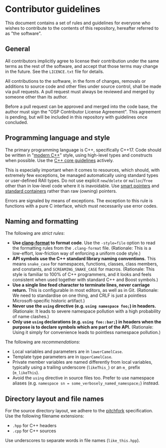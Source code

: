 Contributor guidelines
======================

This document contains a set of rules and guidelines for everyone who wishes
to contribute to the contents of this repository, hereafter referred to as
"the software".


General
-------
All contributors implicitly agree to license their contribution under the same
terms as the rest of the software, and accept that those terms may change in the
future.  See the `LICENCE.txt` file for details.

All contributions to the software, in the form of changes, removals or
additions to source code and other files under source control, shall be made
via pull requests.  A pull request must always be reviewed and merged by someone
other than its author.

Before a pull request can be approved and merged into the code base, the author 
must sign the "OSP Contributor License Agreement". This agreement is pending, but 
will be included in this repository with guidelines once concluded.

Programming language and style
------------------------------
The primary programming language is C++, specifically C++17.
Code should be written in "[modern C++]" style, using high-level types and
constructs when possible.  Use the [C++ core guidelines] actively.

This is especially important when it comes to resources, which should, with
extremely few exceptions, be managed automatically using standard types or
user-defined RAII types.  Do not use explicit `new`/`delete` or `malloc`/`free`
other than in low-level code where it is inavoidable. Use [smart pointers] and
[standard containers] rather than raw (owning) pointers.

Errors are signaled by means of exceptions. The exception to this rule is
functions with a pure C interface, which must necessarily use error codes.

[modern C++]: https://docs.microsoft.com/en-gb/cpp/cpp/welcome-back-to-cpp-modern-cpp
[C++ core guidelines]: https://github.com/isocpp/CppCoreGuidelines
[smart pointers]: https://en.cppreference.com/w/cpp/header/memory
[standard containers]: https://en.cppreference.com/w/cpp/container


Naming and formatting
---------------------
The following are *strict rules*:

  * **Use [clang-format] to format code**.
    Use the `-style=file` option to read the formatting rules from the
    `.clang-format` file.
    (Rationale: This is a low-effort, low-friction way of enforcing a uniform
                code style.)
  * **API symbols use the C++ standard library naming conventions.**
    This means `snake_case` for namespaces, functions, classes, class members,
    and constants, and `SCREAMING_SNAKE_CASE` for macros.
    (Rationale: This style is familiar to 100% of C++ programmers, and it
                looks and feels consistent when used together with standard
                C++ and Boost symbols.)
  * **Use a single line feed character to terminate lines, never carriage
    return.**
    This is configurable in most editors, as well as in Git.
    (Rationale: We need to standardise on one thing, and CRLF is just a
                pointless Microsoft-specific historic artifact.)
  * **Never use the `using` directive (e.g. `using namespace foo;`) in
    headers.**
    (Rationale: It leads to severe namespace pollution with a high probability
                of name clashes.)
  * **Only use `using` declarations (e.g. `using foo::bar;`) in headers when the
    purpose is to declare symbols which are part of the API.**
    (Rationale: Using it simply for convenience leads to pointless namespace
                pollution.)

The following are *recommendations*:

  * Local variables and parameters are in `lowerCamelCase`.
  * Template type parameters are in `UpperCamelCase`.
  * Private member variables are named differently from local variables,
    typically using a trailing underscore (`likeThis_`) or an `m_` prefix
    (`m_likeThis`).
  * Avoid the `using` directive in source files too.  Prefer to use namespace
    aliases (e.g. `namespace sn = some_verbosely_named_namespace;`) instead.

[clang-format]: https://clang.llvm.org


Directory layout and file names
-------------------------------
For the source directory layout, we adhere to the [pitchfork](https://api.csswg.org/bikeshed/?force=1&url=https://raw.githubusercontent.com/vector-of-bool/pitchfork/develop/data/spec.bs) specification.
Use the following filename extensions:

  * `.hpp` for C++ headers
  * `.cpp` for C++ sources

Use underscores to separate words in file names (`like_this.hpp`).
